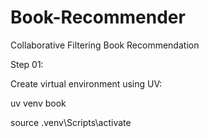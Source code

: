 # Book-Recommender
Collaborative Filtering Book Recommendation

Step 01:

Create virtual environment using UV:

uv venv book

source .venv\Scripts\activate

